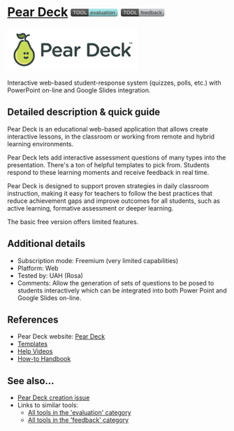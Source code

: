 # [Pear Deck](https://www.peardeck.com/)  [<img src="images/evaluation.png" align="bottom">](https://github.com/e-CLOSE/Toolbox/issues?q=label%3A01_TOOL+label%3Aevaluation) [<img src="images/feedback.png" align="bottom">](https://github.com/e-CLOSE/Toolbox/issues?q=label%3A01_TOOL+label%3Afeedback)

[<img src="images/peardeck.png" align="bottom" height="100" alt="peardeck Logo">](https://www.peardeck.com/)

Interactive web-based student-response system (quizzes, polls, etc.) with PowerPoint on-line and Google Slides integration.


## Detailed description & quick guide

Pear Deck is an educational web-based application that allows create interactive lessons, in the classroom or working from remote and hybrid learning environments.

Pear Deck lets add interactive assessment questions of many types into the presentation. There's a ton of helpful templates to pick from. Students respond to these learning moments and receive feedback in real time.

Pear Deck is designed to support proven strategies in daily classroom instruction, making it easy for teachers to follow the best practices that reduce achievement gaps and improve outcomes for all students, such as active learning, formative assessment or deeper learning.

The basic free version offers limited features.


## Additional details

- Subscription mode: Freemium (very limited capabilities)
- Platform: Web
- Tested by: UAH (Rosa)
- Comments: Allow the generation of sets of questions to be posed to students interactively which can be integrated into both Power Point and Google Slides on-line.


## References

- Pear Deck website: [Pear Deck](https://www.peardeck.com/)
- [Templates](https://www.peardeck.com/templates)
- [Help Videos](https://www.peardeck.com/help-videos)
- [How-to Handbook](https://www.peardeck.com/how-to-handbook)


## See also...

- [Pear Deck creation issue](https://github.com/e-CLOSE/Toolbox/issues/72)
- Links to similar tools:
  - [All tools in the 'evaluation' category](https://github.com/e-CLOSE/Toolbox/issues?q=label%3A01_TOOL+label%3Aevaluation)
  - [All tools in the 'feedback' category](https://github.com/e-CLOSE/Toolbox/issues?q=label%3A01_TOOL+label%3Afeedback)
